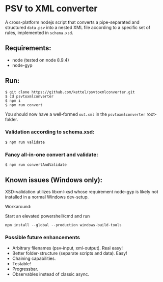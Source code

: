 # PSV to XML converter
A cross-platform nodejs script that converts a pipe-separated and structured `data.psv` into a nested XML file according to a specific set of rules, implemented in `schema.xsd`.

## Requirements:
- node (tested on node 8.9.4)
- node-gyp

## Run:
```
$ git clone https://github.com/kettel/psvtoxmlconverter.git
$ cd psvtoxmlconverter
$ npm i
$ npm run convert
```

You should now have a well-formed `out.xml` in the `psvtoxmlconverter` root-folder.

### Validation according to schema.xsd:
`$ npm run validate`

### Fancy all-in-one convert and validate:
`$ npm run convertAndValidate`

## Known issues (Windows only):
XSD-validation utilizes libxml-xsd whose requirement node-gyp is likely not installed in a normal Windows dev-setup.

Workaround:

Start an elevated powershell/cmd and run 

`npm install --global --production windows-build-tools`

### Possible future enhancements
- Arbitrary filenames (psv-input, xml-output). Real easy!
- Better folder-structure (separate scripts and data). Easy!
- Chaining capabilities.
- Testable!
- Progressbar.
- Observables instead of classic async.
